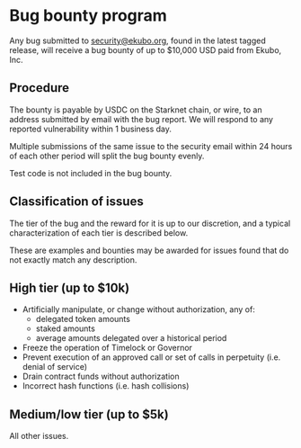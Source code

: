 # Bug bounty program

Any bug submitted to [security@ekubo.org](mailto:security@ekubo.org), found in the latest tagged release,
will receive a bug bounty of up to $10,000 USD paid from Ekubo, Inc.

## Procedure

The bounty is payable by USDC on the Starknet chain, or wire, to an address
submitted by email with the bug report. We will respond to any reported
vulnerability within 1 business day.

Multiple submissions of the same issue to the security email within 24 hours of each other period will split the bug bounty evenly.

Test code is not included in the bug bounty.

## Classification of issues

The tier of the bug and the reward for it is up to our discretion,
and a typical characterization of each tier is described below.

These are examples and bounties may be awarded for issues found that do not exactly match any description.

## High tier (up to $10k)

- Artificially manipulate, or change without authorization, any of:
  - delegated token amounts
  - staked amounts
  - average amounts delegated over a historical period
- Freeze the operation of Timelock or Governor
- Prevent execution of an approved call or set of calls in perpetuity (i.e. denial of service)
- Drain contract funds without authorization
- Incorrect hash functions (i.e. hash collisions)

## Medium/low tier (up to $5k)

All other issues.
